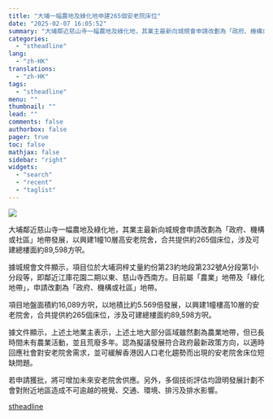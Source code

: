 ```yaml
---
title: "大埔一幅農地及綠化地申建265個安老院床位"
date: "2025-02-07 16:05:52"
summary: "大埔鄰近慈山寺一幅農地及綠化地，其業主最新向城規會申請改劃為「政府、機構或社區..."
categories:
  - "stheadline"
lang:
  - "zh-HK"
translations:
  - "zh-HK"
tags:
  - "stheadline"
menu: ""
thumbnail: ""
lead: ""
comments: false
authorbox: false
pager: true
toc: false
mathjax: false
sidebar: "right"
widgets:
  - "search"
  - "recent"
  - "taglist"
---
```


![](https://image.stheadline.com/f/680p0/0x0/100/none/8a1ef8c9215544517eaa3faba128d3f3/stheadline/inewsmedia/20250207/_2025020716015379850.jpg)






大埔鄰近慈山寺一幅農地及綠化地，其業主最新向城規會申請改劃為「政府、機構或社區」地帶發展，以興建1幢10層高安老院舍，合共提供約265個床位，涉及可建總樓面約89,598方呎。

據城規會文件顯示，項目位於大埔洞梓丈量約份第23約地段第232號A分段第1小分段等，即鄰近江庫花園二期以東、慈山寺西南方。目前屬「農業」地帶及「綠化地帶」，申請改劃為「政府、機構或社區」地帶。

項目地盤面積約16,089方呎，以地積比約5.569倍發展，以興建1幢樓高10層的安老院舍，合共提供約265個床位，涉及可建總樓面約89,598方呎。

據文件顯示，上述土地業主表示，上述土地大部分區域雖然劃為農業地帶，但已長時間未有農業活動，並且荒廢多年。認為擬議發展符合政府最新政策方向，以適時回應社會對安老院舍需求，並可緩解香港因人口老化趨勢而出現的安老院舍床位短缺問題。

若申請獲批，將可增加未來安老院舍供應。另外，多個技術評估均證明發展計劃不會對附近地區造成不可逾越的視覺、交通、環境、排污及排水影響。

[stheadline](https://std.stheadline.com/realtime/article/2051402/即時-地產-大埔一幅農地及綠化地申建265個安老院床位)
